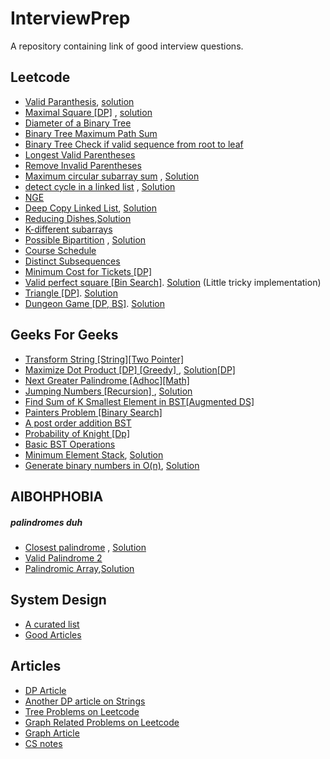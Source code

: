 # InterviewPrep
A repository containing link of good interview questions.


## Leetcode

* [Valid Paranthesis](https://leetcode.com/problems/valid-parentheses/), [solution](https://github.com/TheSYNcoder/InterviewPrep/blob/master/Solutions/ValidParanthesis.cpp)
* [Maximal Square [DP]](https://leetcode.com/problems/maximal-square/) ,  [solution](https://github.com/TheSYNcoder/InterviewPrep/blob/master/Solutions/MaximalSquare.cpp)
* [Diameter of a Binary Tree](https://leetcode.com/problems/diameter-of-binary-tree/)
* [Binary Tree Maximum Path Sum](https://leetcode.com/problems/binary-tree-maximum-path-sum/)
* [Binary Tree Check if valid sequence from root to leaf](https://thefellowprogrammer.blogspot.com/2020/04/check-if-string-is-valid-sequence-from.html)
* [Longest Valid Parentheses](https://leetcode.com/problems/longest-valid-parentheses/)
* [Remove Invalid Parentheses](https://leetcode.com/problems/remove-invalid-parentheses/)
* [Maximum circular subarray sum](https://leetcode.com/problems/maximum-sum-circular-subarray/) , [Solution](https://github.com/TheSYNcoder/InterviewPrep/blob/master/Solutions/Maximum%20Circular%20Subarray.cpp)
* [detect cycle in a linked list](https://leetcode.com/problems/linked-list-cycle-ii/) , [Solution](https://github.com/TheSYNcoder/InterviewPrep/blob/master/Solutions/FloydLoopDetection.cpp)
* [NGE](https://leetcode.com/problems/next-greater-node-in-linked-list/)
* [Deep Copy Linked List](https://leetcode.com/problems/copy-list-with-random-pointer/), [Solution](https://github.com/TheSYNcoder/InterviewPrep/blob/master/Solutions/DeepCopyLL.cpp)
* [Reducing Dishes](https://leetcode.com/problems/reducing-dishes/),[Solution](https://github.com/TheSYNcoder/InterviewPrep/blob/master/Solutions/reducing-dishes.cpp)
* [K-different subarrays](https://leetcode.com/articles/subarrays-with-k-different-integers/)
* [Possible Bipartition](https://leetcode.com/problems/possible-bipartition/) , [Solution](https://github.com/TheSYNcoder/InterviewPrep/blob/master/Solutions/Possible%20Bipartition.cpp)
* [Course Schedule](https://github.com/TheSYNcoder/InterviewPrep/blob/master/Solutions/Course_Schedule.cpp)
* [Distinct Subsequences](https://leetcode.com/problems/distinct-subsequences-ii/)
* [Minimum Cost for Tickets [DP] ](https://leetcode.com/problems/minimum-cost-for-tickets/)
* [Valid perfect square [Bin Search]](https://leetcode.com/problems/valid-perfect-square/). [Solution](Solutions/is_perfect_square.cpp) (Little tricky implementation)
* [Triangle [DP]](https://leetcode.com/problems/triangle/). [Solution](Solutions/triangle.cpp)
* [Dungeon Game [DP, BS]](https://leetcode.com/problems/dungeon-game/). [Solution](Solutions/Dungeon_game.cpp)


## Geeks For Geeks

* [Transform String [String][Two Pointer] ](https://practice.geeksforgeeks.org/problems/transform-string/0)
* [Maximize Dot Product [DP] [Greedy] ](https://practice.geeksforgeeks.org/problems/maximize-dot-product/0/) , [Solution[DP]](https://github.com/TheSYNcoder/InterviewPrep/blob/master/Solutions/Maximize%20Dot%20Product.cpp)
* [Next Greater Palindrome [Adhoc][Math] ](https://www.geeksforgeeks.org/given-a-number-find-next-smallest-palindrome-larger-than-this-number/)
* [Jumping Numbers [Recursion] ](https://practice.geeksforgeeks.org/problems/jumping-numbers/0) , [Solution](https://github.com/TheSYNcoder/InterviewPrep/blob/master/Solutions/JumpingNumbers.cpp)
* [Find Sum of K Smallest Element in BST[Augmented DS]](https://www.geeksforgeeks.org/sum-k-smallest-elements-bst/)
* [Painters Problem [Binary Search]](https://practice.geeksforgeeks.org/problems/allocate-minimum-number-of-pages/0)
* [A post order addition BST ](https://practice.geeksforgeeks.org/problems/add-all-greater-values-to-every-node-in-a-bst/1/)
* [Probability of Knight [Dp] ](https://practice.geeksforgeeks.org/problems/probability-of-knight/0)
* [Basic BST Operations](https://github.com/TheSYNcoder/InterviewPrep/blob/master/Solutions/BasicBST.cpp)
* [Minimum Element Stack](https://practice.geeksforgeeks.org/problems/get-minimum-element-from-stack/1), [Solution](https://github.com/TheSYNcoder/InterviewPrep/blob/master/Solutions/minElementStack.cpp)
* [Generate binary numbers in O(n)](https://practice.geeksforgeeks.org/problems/generate-binary-numbers/0), [Solution](https://github.com/TheSYNcoder/InterviewPrep/blob/master/Solutions/generatebinQueue.cpp)




## AIBOHPHOBIA
##### palindromes duh

* [Closest palindrome](https://practice.geeksforgeeks.org/problems/closest-palindrome/0) , [Solution](https://github.com/TheSYNcoder/InterviewPrep/blob/master/Solutions/Closest%20Palindrome.cpp)
* [Valid Palindrome 2](https://leetcode.com/problems/valid-palindrome-ii/)
* [Palindromic Array](https://practice.geeksforgeeks.org/problems/palindromic-array/0),[Solution](https://github.com/TheSYNcoder/InterviewPrep/blob/master/Solutions/PalindromicArray.cpp)


## System Design

* [A curated list](https://github.com/shashank88/system_design)
* [Good Articles](https://github.com/checkcheckzz/system-design-interview)

## Articles 

* [DP Article](https://leetcode.com/discuss/general-discussion/458695/dynamic-programming-patterns)
* [Another DP article on Strings](https://leetcode.com/discuss/general-discussion/651719/how-to-solve-dp-string-template-and-4-steps-to-be-followed)
* [Tree Problems on Leetcode](https://leetcode.com/list/x1dyagvv/)
* [Graph Related Problems on Leetcode](https://leetcode.com/list/x1vj23fh/)
* [Graph Article](https://leetcode.com/discuss/general-discussion/655708/graph-problems-for-beginners-practice-problems-and-sample-solutions)
* [CS notes](https://github.com/darshanime/notes/)

